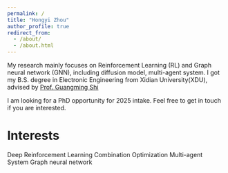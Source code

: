 ```yaml
---
permalink: /
title: "Hongyi Zhou"
author_profile: true
redirect_from:
  - /about/
  - /about.html
---
```


My research mainly focuses on Reinforcement Learning (RL) and Graph neural network (GNN), including diffusion model,
multi-agent system. I got my B.S. degree in Electronic Engineering from Xidian University(XDU), advised by [Prof.
Guangming Shi](https://see.xidian.edu.cn/faculty/gmshi/)

I am looking for a PhD opportunity for 2025 intake. Feel free to get in touch if you are interested.


Interests
======
Deep Reinforcement Learning
Combination Optimization
Multi-agent System
Graph neural network


